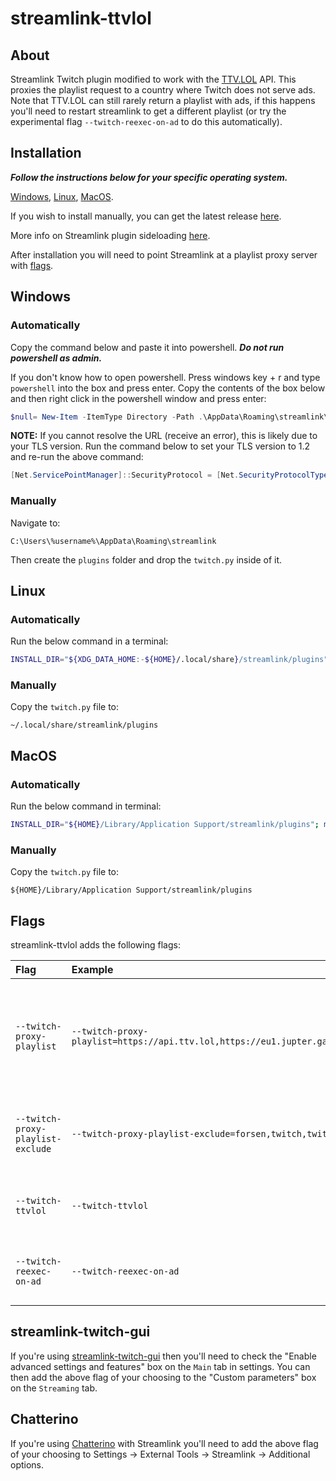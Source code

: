 # streamlink-ttvlol
## About

Streamlink Twitch plugin modified to work with the [TTV.LOL](https://github.com/TTV-LOL/extensions) API. This proxies the playlist request to a country where Twitch does not serve ads. Note that TTV.LOL can still rarely return a playlist with ads, if this happens you'll need to restart streamlink to get a different playlist (or try the experimental flag `--twitch-reexec-on-ad` to do this automatically).

## Installation
***Follow the instructions below for your specific operating system.***

[Windows](#windows), [Linux](#linux), [MacOS](#macos).

If you wish to install manually, you can get the latest release [here](https://github.com/2bc4/streamlink-ttvlol/releases/latest/download/twitch.py). 

More info on Streamlink plugin sideloading [here](https://streamlink.github.io/latest/cli/plugin-sideloading.html).

After installation you will need to point Streamlink at a playlist proxy server with [flags](#Flags).

## Windows
### Automatically

Copy the command below and paste it into powershell. ***Do not run powershell as admin.*** 

If you don't know how to open powershell. Press windows key + r and type ```powershell``` into the box and press enter. Copy the contents of the box below and then right click in the powershell window and press enter:

```powershell
$null= New-Item -ItemType Directory -Path .\AppData\Roaming\streamlink\plugins -Force; iwr -Uri 'https://github.com/2bc4/streamlink-ttvlol/releases/latest/download/twitch.py' -OutFile .\AppData\Roaming\streamlink\plugins\twitch.py

```

**NOTE:** If you cannot resolve the URL (receive an error), this is likely due to your TLS version. Run the command below to set your TLS version to 1.2 and re-run the above command:

```powershell
[Net.ServicePointManager]::SecurityProtocol = [Net.SecurityProtocolType]::Tls12
```

### Manually
Navigate to:

```
C:\Users\%username%\AppData\Roaming\streamlink
```

Then create the `plugins` folder and drop the `twitch.py` inside of it.

## Linux
### Automatically

Run the below command in a terminal:

```sh
INSTALL_DIR="${XDG_DATA_HOME:-${HOME}/.local/share}/streamlink/plugins"; mkdir -p "$INSTALL_DIR"; curl -L -o "$INSTALL_DIR"/twitch.py 'https://github.com/2bc4/streamlink-ttvlol/releases/latest/download/twitch.py'
```

### Manually
Copy the `twitch.py` file to:

```
~/.local/share/streamlink/plugins
```

## MacOS
### Automatically

Run the below command in terminal:

```sh
INSTALL_DIR="${HOME}/Library/Application Support/streamlink/plugins"; mkdir -p "$INSTALL_DIR"; curl -L -o "$INSTALL_DIR"/twitch.py 'https://github.com/2bc4/streamlink-ttvlol/releases/latest/download/twitch.py'
```

### Manually
Copy the `twitch.py` file to:

```
${HOME}/Library/Application Support/streamlink/plugins
```

## Flags
streamlink-ttvlol adds the following flags:

|Flag                                  |Example                                                                   |Description    |
|:-------------------------------------|:-------------------------------------------------------------------------|:--------------|
|<pre>`--twitch-proxy-playlist`        |<pre>`--twitch-proxy-playlist=https://api.ttv.lol,https://eu1.jupter.ga/channel/[channel]`|Proxy playlist request through a server that supports the TTV.LOL API (or a server that doesn't with a custom URL, see [here](https://github.com/2bc4/streamlink-ttvlol/releases/tag/5.3.0-20230313)). It can also be pointed at multiple comma separated servers which will try each server in order until successful.
|<pre>`--twitch-proxy-playlist-exclude`|<pre>`--twitch-proxy-playlist-exclude=forsen,twitch,twitchgaming`                         |Can be used to exclude channels from being proxied (eg. you're subscribed to the channel and want to use your OAuth token to avoid ads instead)
|<pre>`--twitch-ttvlol`                |<pre>`--twitch-ttvlol`                                                                    |This is a convenience alias for: <pre>`--twitch-proxy-playlist=https://api.ttv.lol`
|<pre>`--twitch-reexec-on-ad`          |<pre>`--twitch-reexec-on-ad`                                                              |*(Experimental)* Re-executes Streamlink to retrieve a new playlist when encountering an embedded advertisement segment.

## streamlink-twitch-gui
If you're using [streamlink-twitch-gui](https://github.com/streamlink/streamlink-twitch-gui) then you'll need to check the "Enable advanced settings and features" box on the `Main` tab in settings. You can then add the above flag of your choosing to the "Custom parameters" box on the `Streaming` tab.

## Chatterino
If you're using [Chatterino](https://github.com/Chatterino/chatterino2) with Streamlink you'll need to add the above flag of your choosing to Settings -> External Tools -> Streamlink -> Additional options.
